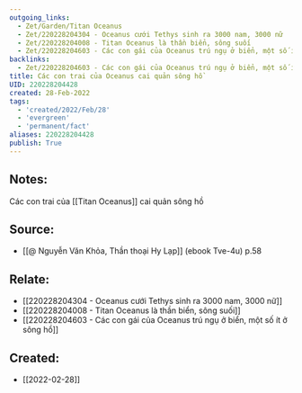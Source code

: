 ```yaml
---
outgoing_links:
  - Zet/Garden/Titan Oceanus
  - Zet/220228204304 - Oceanus cưới Tethys sinh ra 3000 nam, 3000 nữ
  - Zet/220228204008 - Titan Oceanus là thần biển, sông suối
  - Zet/220228204603 - Các con gái của Oceanus trú ngụ ở biển, một số ít ở sông hồ
backlinks:
  - Zet/220228204603 - Các con gái của Oceanus trú ngụ ở biển, một số ít ở sông hồ
title: Các con trai của Oceanus cai quản sông hồ
UID: 220228204428
created: 28-Feb-2022
tags:
  - 'created/2022/Feb/28'
  - 'evergreen'
  - 'permanent/fact'
aliases: 220228204428
publish: True
---
```

## Notes:
Các con trai của [[Titan Oceanus]] cai quản sông hồ

## Source:
- [[@ Nguyễn Văn Khỏa, Thần thoại Hy Lạp]] (ebook Tve-4u) p.58

## Relate:
- [[220228204304 - Oceanus cưới Tethys sinh ra 3000 nam, 3000 nữ]]
- [[220228204008 - Titan Oceanus là thần biển, sông suối]]
- [[220228204603 - Các con gái của Oceanus trú ngụ ở biển, một số ít ở sông hồ]]
## Created:
- [[2022-02-28]]
